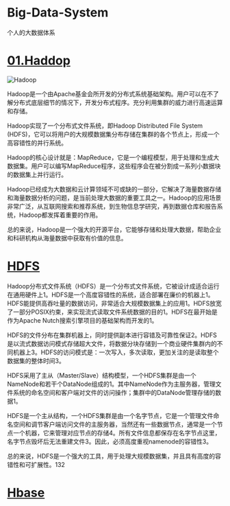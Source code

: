 # Big-Data-System
个人的大数据体系
# [01.Haddop](https://github.com/HDZ12/Big-Data-System/blob/main/Hadoop/READEME.md#11%E7%AE%80%E4%BB%8B)
![Hadoop](https://github.com/HDZ12/Big-Data-System/assets/99587726/d0e93856-1ea1-4bf5-9c48-0f3c430e1d26)

Hadoop是一个由Apache基金会所开发的分布式系统基础架构。用户可以在不了解分布式底层细节的情况下，开发分布式程序。充分利用集群的威力进行高速运算和存储。

Hadoop实现了一个分布式文件系统，即Hadoop Distributed File System (HDFS)，它可以将用户的大规模数据集分布存储在集群的各个节点上，形成一个高容错性的并行系统。

Hadoop的核心设计就是：MapReduce，它是一个编程模型，用于处理和生成大数据集。用户可以编写MapReduce程序，这些程序会在被分割成一系列小数据块的数据集上并行运行。

Hadoop已经成为大数据和云计算领域不可或缺的一部分，它解决了海量数据存储和海量数据分析的问题，是当前处理大数据的重要工具之一。Hadoop的应用场景非常广泛，从互联网搜索和推荐系统，到生物信息学研究，再到数据仓库和报告系统，Hadoop都发挥着重要的作用。

总的来说，Hadoop是一个强大的开源平台，它能够存储和处理大数据，帮助企业和科研机构从海量数据中获取有价值的信息。
# [HDFS](https://github.com/HDZ12/Big-Data-System/blob/main/HDFS/HDFS.md)
Hadoop分布式文件系统（HDFS）是一个分布式文件系统，它被设计成适合运行在通用硬件上1。HDFS是一个高度容错性的系统，适合部署在廉价的机器上1。HDFS能提供高吞吐量的数据访问，非常适合大规模数据集上的应用1。HDFS放宽了一部分POSIX约束，来实现流式读取文件系统数据的目的1。HDFS在最开始是作为Apache Nutch搜索引擎项目的基础架构而开发的1。

HDFS的文件分布在集群机器上，同时提供副本进行容错及可靠性保证2。HDFS是以流式数据访问模式存储超大文件，将数据分块存储到一个商业硬件集群内的不同机器上3。HDFS的访问模式是：一次写入，多次读取，更加关注的是读取整个数据集的整体时间3。

HDFS采用了主从（Master/Slave）结构模型，一个HDFS集群是由一个NameNode和若干个DataNode组成的1。其中NameNode作为主服务器，管理文件系统的命名空间和客户端对文件的访问操作；集群中的DataNode管理存储的数据1。

HDFS是一个主从结构，一个HDFS集群是由一个名字节点，它是一个管理文件命名空间和调节客户端访问文件的主服务器，当然还有一些数据节点，通常是一个节点一个机器，它来管理对应节点的存储4。所有文件信息都保存在名字节点这里，名字节点毁坏后无法重建文件3。因此，必须高度重视namenode的容错性3。

总的来说，HDFS是一个强大的工具，用于处理大规模数据集，并且具有高度的容错性和可扩展性。132
# [Hbase](https://github.com/HDZ12/Big-Data-System/blob/main/Hbase/READEME.md)




